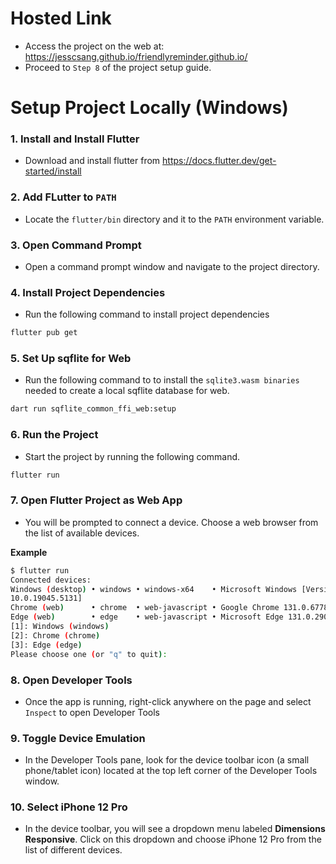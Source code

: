 # Hosted Link

- Access the project on the web at: https://jesscsang.github.io/friendlyreminder.github.io/
- Proceed to `Step 8` of the project setup guide.

# Setup Project Locally (Windows)

### 1. Install and Install Flutter

- Download and install flutter from https://docs.flutter.dev/get-started/install

### 2. Add FLutter to `PATH`

- Locate the `flutter/bin` directory and it to the `PATH` environment variable.

### 3. Open Command Prompt

- Open a command prompt window and navigate to the project directory.

### 4. Install Project Dependencies

- Run the following command to install project dependencies

```bash
flutter pub get
```

### 5. Set Up sqflite for Web

- Run the following command to to install the `sqlite3.wasm binaries` needed to create a local sqflite database for web.

```bash
dart run sqflite_common_ffi_web:setup
```

### 6. Run the Project

- Start the project by running the following command.

```bash
flutter run
```

### 7. Open Flutter Project as Web App

- You will be prompted to connect a device. Choose a web browser from the list of available devices.

**Example**

```bash
$ flutter run
Connected devices:
Windows (desktop) • windows • windows-x64    • Microsoft Windows [Version
10.0.19045.5131]
Chrome (web)      • chrome  • web-javascript • Google Chrome 131.0.6778.109
Edge (web)        • edge    • web-javascript • Microsoft Edge 131.0.2903.70
[1]: Windows (windows)
[2]: Chrome (chrome)
[3]: Edge (edge)
Please choose one (or "q" to quit):
```

### 8. Open Developer Tools

- Once the app is running, right-click anywhere on the page and select `Inspect` to open Developer Tools

### 9. Toggle Device Emulation

- In the Developer Tools pane, look for the device toolbar icon (a small phone/tablet icon) located at the top left corner of the Developer Tools window.

### 10. Select iPhone 12 Pro

- In the device toolbar, you will see a dropdown menu labeled **Dimensions Responsive**. Click on this dropdown and choose iPhone 12 Pro from the list of different devices.
